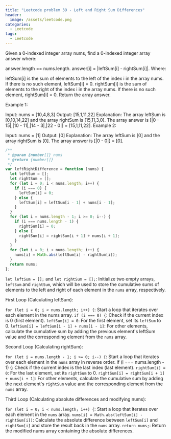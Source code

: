 ```yaml
---
title: "Leetcode problem 39 - Left and Right Sum Differences"
header:
  image: /assets/leetcode.png
categories:
  - Leetcode
tags:
  - Leetcode
---
```


Given a 0-indexed integer array nums, find a 0-indexed integer array answer where:

answer.length == nums.length.
answer[i] = |leftSum[i] - rightSum[i]|.
Where:

leftSum[i] is the sum of elements to the left of the index i in the array nums. If there is no such element, leftSum[i] = 0.
rightSum[i] is the sum of elements to the right of the index i in the array nums. If there is no such element, rightSum[i] = 0.
Return the array answer.

Example 1:

Input: nums = [10,4,8,3]
Output: [15,1,11,22]
Explanation: The array leftSum is [0,10,14,22] and the array rightSum is [15,11,3,0].
The array answer is [|0 - 15|,|10 - 11|,|14 - 3|,|22 - 0|] = [15,1,11,22].
Example 2:

Input: nums = [1]
Output: [0]
Explanation: The array leftSum is [0] and the array rightSum is [0].
The array answer is [|0 - 0|] = [0].

```js
/**
 * @param {number[]} nums
 * @return {number[]}
 */
var leftRightDifference = function (nums) {
  let leftSum = [];
  let rightSum = [];
  for (let i = 0; i < nums.length; i++) {
    if (i === 0) {
      leftSum[i] = 0;
    } else {
      leftSum[i] = leftSum[i - 1] + nums[i - 1];
    }
  }
  for (let i = nums.length - 1; i >= 0; i--) {
    if (i === nums.length - 1) {
      rightSum[i] = 0;
    } else {
      rightSum[i] = rightSum[i + 1] + nums[i + 1];
    }
  }
  for (let i = 0; i < nums.length; i++) {
    nums[i] = Math.abs(leftSum[i] - rightSum[i]);
  }
  return nums;
};
```

`let leftSum = [];` and `let rightSum = [];`: Initialize two empty arrays, `leftSum` and `rightSum`, which will be used to store the cumulative sums of elements to the left and right of each element in the `nums` array, respectively.

First Loop (Calculating leftSum):

`for (let i = 0; i < nums.length; i++) {`: Start a loop that iterates over each element in the nums array.
`if (i === 0) {`: Check if the current index is 0 (first element).
`leftSum[i] = 0`: For the first element, set its `leftSum` to 0.
`leftSum[i] = leftSum[i - 1] + nums[i - 1]`: For other elements, calculate the cumulative sum by adding the previous element's leftSum value and the corresponding element from the `nums` array.

Second Loop (Calculating rightSum):

`for (let i = nums.length - 1; i >= 0; i--) {`: Start a loop that iterates over each element in the `nums` array in reverse order.
if (i === nums.length - 1) {: Check if the current index is the last index (last element).
`rightSum[i] = 0`: For the last element, set its `rightSum` to 0.
`rightSum[i] = rightSum[i + 1] + nums[i + 1]`: For other elements, calculate the cumulative sum by adding the next element's `rightSum` value and the corresponding element from the `nums` array.

Third Loop (Calculating absolute differences and modifying nums):

`for (let i = 0; i < nums.length; i++) {`: Start a loop that iterates over each element in the `nums` array.
`nums[i] = Math.abs(leftSum[i] - rightSum[i])`: Calculate the absolute difference between `leftSum[i]` and `rightSum[i]` and store the result back in the `nums` array.
`return nums;`: Return the modified nums array containing the absolute differences.

